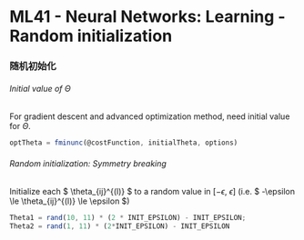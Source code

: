 # ML41 - Neural Networks: Learning - Random initialization

### 随机初始化

###### Initial value of $\Theta$

For	gradient descent and advanced optimization method, need initial	value for $\Theta$.

```octave
optTheta = fminunc(@costFunction, initialTheta, options)
```

###### Random initialization: Symmetry breaking
Initialize each $ \theta_{ij}^{(l)} $ to a random value in [$-\epsilon, \ \epsilon$] (i.e. $ -\epsilon \le \theta_{ij}^{(l)} \le \epsilon $)

```octave
Theta1 = rand(10, 11) * (2 * INIT_EPSILON) - INIT_EPSILON;
Theta2 = rand(1, 11) * (2*INIT_EPSILON) - INIT_EPSILON
```